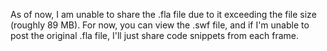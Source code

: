 As of now, I am unable to share the .fla file due to it exceeding the file size
(roughly 89 MB). For now, you can view the .swf file, and if I'm unable to post
the original .fla file, I'll just share code snippets from each frame.